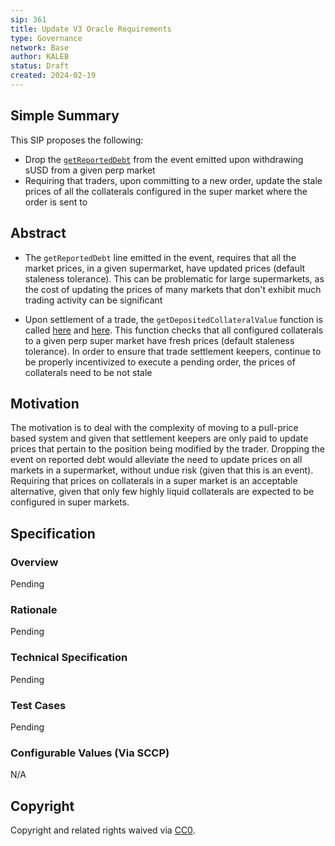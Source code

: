 ```yaml
---
sip: 361
title: Update V3 Oracle Requirements
type: Governance
network: Base
author: KALEB
status: Draft
created: 2024-02-19
---
```


<!--You can leave these HTML comments in your merged SCCP and delete the visible duplicate text guides, they will not appear and may be helpful to refer to if you edit it again. This is the suggested template for new SCCPs. Note that an SCCP number will be assigned by an editor. When opening a pull request to submit your SCCP, please use an abbreviated title in the filename, `sccp-draft_title_abbrev.md`. The title should be 44 characters or less.-->

## Simple Summary

<!--"If you can't explain it simply, you don't understand it well enough." Provide a simplified and layman-accessible explanation of the SCCP.-->

This SIP proposes the following:
- Drop the [`getReportedDebt`](https://github.com/Synthetixio/synthetix-v3/blob/dcba4ade51c893b7eda5f50657ba4e10dd435fa6/protocol/synthetix/contracts/modules/core/MarketManagerModule.sol#L301) from the event emitted upon withdrawing sUSD from a given perp market
- Requiring that traders, upon committing to a new order, update the stale prices of all the collaterals configured in the super market where the order is sent to

## Abstract

<!--A short (~200 word) description of the variable change proposed.-->

- The `getReportedDebt` line emitted in the event, requires that all the market prices, in a given supermarket, have updated prices (default staleness  tolerance). This can be problematic for large supermarkets, as the cost of updating the prices of many markets that don't exhibit much trading activity can be significant

- Upon settlement of a trade, the `getDepositedCollateralValue` function is called [here](https://github.com/Synthetixio/synthetix-v3/blob/dcba4ade51c893b7eda5f50657ba4e10dd435fa6/protocol/synthetix/contracts/modules/core/MarketManagerModule.sol#L300C24-L300C51) and [here](https://github.com/Synthetixio/synthetix-v3/blob/dcba4ade51c893b7eda5f50657ba4e10dd435fa6/protocol/synthetix/contracts/modules/core/MarketManagerModule.sol#L75). This function checks that all configured collaterals to a given perp super market have fresh prices (default staleness tolerance). In order to ensure that trade settlement keepers, continue to be properly incentivized to execute a pending order, the prices of collaterals need to be not stale

## Motivation

<!--The motivation is critical for SCCPs that want to update variables within Synthetix. It should clearly explain why the existing variable is not incentive aligned. SCCP submissions without sufficient motivation may be rejected outright.-->

The motivation is to deal with the complexity of moving to a pull-price based system and given that settlement keepers are only paid to update prices that pertain to the position being modified by the trader.
Dropping the event on reported debt would alleviate the need to update prices on all markets in a supermarket, without undue risk (given that this is an event). Requiring that prices on collaterals in a super market is an acceptable alternative, given that only few highly liquid collaterals are expected to be configured in super markets.

## Specification

<!--The specification should describe the syntax and semantics of any new feature, there are five sections
1. Overview
2. Rationale
3. Technical Specification
4. Test Cases
5. Configurable Values
-->

### Overview

<!--This is a high level overview of *how* the SIP will solve the problem. The overview should clearly describe how the new feature will be implemented.-->

Pending

### Rationale

<!--This is where you explain the reasoning behind how you propose to solve the problem. Why did you propose to implement the change in this way, what were the considerations and trade-offs. The rationale fleshes out what motivated the design and why particular design decisions were made. It should describe alternate designs that were considered and related work. The rationale may also provide evidence of consensus within the community, and should discuss important objections or concerns raised during discussion.-->

Pending 

### Technical Specification

<!--The technical specification should outline the public API of the changes proposed. That is, changes to any of the interfaces Synthetix currently exposes or the creations of new ones.-->

Pending

### Test Cases

<!--Test cases for an implementation are mandatory for SIPs but can be included with the implementation..-->

Pending

### Configurable Values (Via SCCP)

<!--Please list all values configurable via SCCP under this implementation.-->

N/A

## Copyright

Copyright and related rights waived via [CC0](https://creativecommons.org/publicdomain/zero/1.0/).
